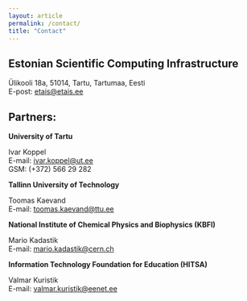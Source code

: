 ```yaml
---
layout: article
permalink: /contact/
title: "Contact"
---
```


## Estonian Scientific Computing Infrastructure

Ülikooli 18a, 51014, Tartu, Tartumaa, Eesti   
E-post: etais@etais.ee

## Partners:
**University of Tartu**

Ivar Koppel    
E-mail: ivar.koppel@ut.ee   
GSM: (+372) 566 29 282

**Tallinn University of Technology**

Toomas Kaevand   
E-mail: toomas.kaevand@ttu.ee

**National Institute of Chemical Physics and Biophysics (KBFI)**

Mario Kadastik   
E-mail: mario.kadastik@cern.ch

**Information Technology Foundation for Education (HITSA)**

Valmar Kuristik   
E-mail: valmar.kuristik@eenet.ee
